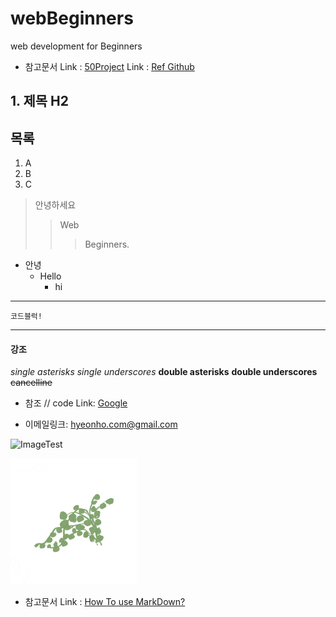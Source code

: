# webBeginners
web development for Beginners
* 참고문서
Link : [50Project][LearingURL]
Link : [Ref Github][gitURL]

[LearingURL]: https://www.udemy.com/course/50-projects-50-days/
[gitURL]: https://github.com/bradtraversy/50projects50days/blob/master/expanding-cards/index.html

## 1. 제목 H2


## 목록

1. A
2. B
3. C

> 안녕하세요
> > Web
> > > Beginners.

+ 안녕
  + Hello
    + hi
--------------------------
```
코드블럭!
```
------------------
#### 강조
*single asterisks*
_single underscores_
**double asterisks**
__double underscores__
~~cancelline~~

* 참조
// code
Link: [Google][googlelink]

[googlelink]: https://google.com "Go google"


* 이메일링크: <hyeonho.com@gmail.com>

![ImageTest]()

<img src="/terrarium/images/plant1.png" width="40%" height="30%" title="px(픽셀) 크기 설정" alt="plant"></img>


* 참고문서
Link : [How To use MarkDown?][linkTest]

[linkTest]: https://gist.github.com/ihoneymon/652be052a0727ad59601
